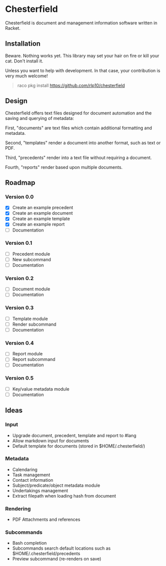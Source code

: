 # Chesterfield

Chesterfield is document and management information software written in Racket.

## Installation

Beware. Nothing works yet. This library may set your hair on fire or kill your
cat. Don't install it.

Unless you want to help with development. In that case, your contribution is
very much welcome!

> raco pkg install https://github.com/rlp10/chesterfield

## Design

Chesterfield offers text files designed for document automation and the saving
and querying of metadata:

First, "documents" are text files which contain additional formatting and
metadata.

Second, "templates" render a document into another format, such as text or PDF.

Third, "precedents" render into a text file without requiring a document.

Fourth, "reports" render based upon multiple documents.

## Roadmap

### Version 0.0

- [X] Create an example precedent
- [X] Create an example document
- [X] Create an example template
- [X] Create an example report
- [ ] Documentation

### Version 0.1

- [ ] Precedent module
- [ ] New subcommand
- [ ] Documentation

### Version 0.2

- [ ] Document module
- [ ] Documentation

### Version 0.3

- [ ] Template module
- [ ] Render subcommand
- [ ] Documentation

### Version 0.4

- [ ] Report module
- [ ] Report subcommand
- [ ] Documentation

### Version 0.5

- [ ] Key/value metadata module
- [ ] Documentation

## Ideas

### Input

- Upgrade document, precedent, template and report to #lang
- Allow markdown input for documents
- Default template for documents (stored in $HOME/.chesterfield/)

### Metadata

- Calendaring
- Task management
- Contact information
- Subject/predicate/object metadata module
- Undertakings management
- Extract filepath when loading hash from document

### Rendering

- PDF Attachments and references

### Subcommands

- Bash completion
- Subcommands search default locations such as $HOME/.chesterfield/precedents
- Preview subcommand (re-renders on save)

